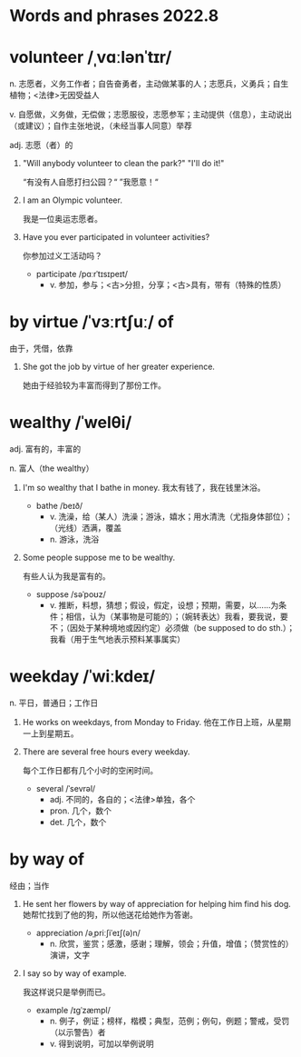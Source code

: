 # Words and phrases 2022.8







# volunteer /ˌvɑːlənˈtɪr/

n. 志愿者，义务工作者；自告奋勇者，主动做某事的人；志愿兵，义勇兵；自生植物；<法律>无因受益人

v. 自愿做，义务做，无偿做；志愿服役，志愿参军；主动提供（信息），主动说出（或建议）；自作主张地说，（未经当事人同意）举荐

adj. 志愿（者）的

1. "Will anybody volunteer to clean the park?" "I'll do it!"

   “有没有人自愿打扫公园？“ ”我愿意！“

2. 
   I am an Olympic volunteer. 

   我是一位奥运志愿者。

3. 
   Have you ever participated in volunteer activities? 

   你参加过义工活动吗？

   + participate /pɑːrˈtɪsɪpeɪt/
     + v. 参加，参与；<古>分担，分享；<古>具有，带有（特殊的性质）

# by virtue /ˈvɜːrtʃuː/ of

由于，凭借，依靠

1. She got the job by virtue of her greater experience. 

   她由于经验较为丰富而得到了那份工作。

# wealthy /ˈwelθi/

adj. 富有的，丰富的

n. 富人（the wealthy）

1. I'm so wealthy that I bathe in money.
   我太有钱了，我在钱里沐浴。

   + bathe /beɪð/
     + v. 洗澡，给（某人）洗澡；游泳，嬉水；用水清洗（尤指身体部位）；（光线）洒满，覆盖
     + n. 游泳，洗浴

2. Some people suppose me to be wealthy. 

   有些人认为我是富有的。

   + suppose /səˈpoʊz/
     + v. 推断，料想，猜想；假设，假定，设想；预期，需要，以……为条件；相信，认为（某事物是可能的）；（婉转表达）我看，要我说，要不；（因处于某种境地或因约定）必须做（be supposed to do sth.）；我看（用于生气地表示预料某事属实）

# weekday /ˈwiːkdeɪ/

n. 平日，普通日；工作日

1. He works on weekdays, from Monday to Friday.
   他在工作日上班，从星期一上到星期五。

2. There are several free hours every weekday. 

   每个工作日都有几个小时的空闲时间。

   + several /ˈsevrəl/
     + adj. 不同的，各自的；<法律>单独，各个
     + pron. 几个，数个
     + det. 几个，数个

# by way of 

经由；当作

1. He sent her flowers by way of appreciation for helping him find his dog.
   她帮忙找到了他的狗，所以他送花给她作为答谢。
   + appreciation /əˌpriːʃiˈeɪʃ(ə)n/
     + n. 欣赏，鉴赏；感激，感谢；理解，领会；升值，增值；（赞赏性的）演讲，文字

2. 
   I say so by way of example. 

   我这样说只是举例而已。

   + example /ɪɡˈzæmpl/
     + n. 例子，例证；榜样，楷模；典型，范例；例句，例题；警戒，受罚（以示警告）者
     + v. 得到说明，可加以举例说明





